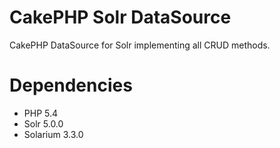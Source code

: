 CakePHP Solr DataSource
======
CakePHP DataSource for Solr implementing all CRUD methods.

Dependencies
======
- PHP 5.4
- Solr 5.0.0
- Solarium 3.3.0
